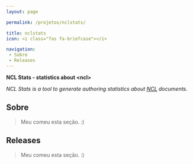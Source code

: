 ```yaml
---
layout: page

permalink: /projetos/nclstats/

title: nclstats
icon: <i class="fas fa-briefcase"></i>

navigation:
 - Sobre
 - Releases
---
```


**NCL Stats - statistics about \<ncl\>**

*NCL Stats is a tool to generate authoring statistics about [NCL](http://ncl.org.br/) documents.*

## Sobre

>  Meu [<i class="fas fa-dog"></i>](https://pt.wikipedia.org/wiki/Especial:Aleat%C3%B3ria) comeu esta seção. :)

## Releases

>  Meu [<i class="fas fa-dog"></i>](https://pt.wikipedia.org/wiki/Especial:Aleat%C3%B3ria) comeu esta seção. :)